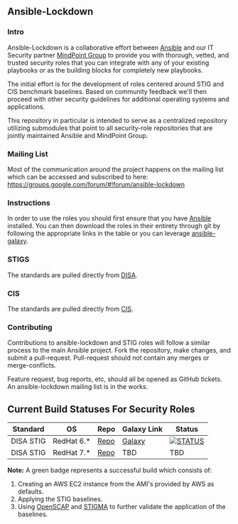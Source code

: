 Ansible-Lockdown
----------------


### Intro

Ansible-Lockdown is a collaborative effort between [Ansible][ansible] and our IT Security partner [MindPoint Group][mpg] to provide you with thorough, vetted, and trusted security roles that you can integrate with any of your existing playbooks or as the building blocks for completely new playbooks.

The initial effort is for the development of roles centered around STIG and CIS benchmark baselines. Based on community feedback we'll then proceed with other security guidelines for additional operating systems and applications.

This repository in particular is intended to serve as a centralized repository utilizing submodules that point to all security-role repositories that are jointly maintained Ansible and MindPoint Group.

### Mailing List
Most of the communication around the project happens on the mailing list which can be accessed and subscribed to here:
https://groups.google.com/forum/#!forum/ansible-lockdown


### Instructions

In order to use the roles you should first ensure that you have [Ansible][ansible-docs] installed. You can then download the roles in their entirety through git by following the appropriate links in the table or you can leverage [ansible-galaxy](galaxy-url).


### STIGS

The standards are pulled directly from [DISA].


### CIS

The standards are pulled directly from [CIS].


### Contributing

Contributions to ansible-lockdown and STIG roles will follow a similar process to the main Ansible project. Fork the repository, make changes, and submit a pull-request. Pull-request should not contain any merges or merge-conflicts.

Feature request, bug reports, etc, should all be opened as GitHub tickets. An ansible-lockdown mailing list is in the works.


Current Build Statuses For Security Roles
----------------------------------------------------------------------------------------------------


|    Standard  |      OS      |     Repo     |       Galaxy Link        |          Status          |
| -------------|--------------|--------------|--------------------------|--------------------------|
|   DISA STIG  |   RedHat 6.* |   [Repo][0]  |  [Galaxy][galaxy-rhel6]  |  [![STATUS][rhel6status]](https://app.codeship.com/projects/62882)  |
|   DISA STIG  |   RedHat 7.* |   [Repo][1]  |         TBD              |         TBD              |

**Note:** A green badge represents a successful build which consists of:
  1. Creating an AWS EC2 instance from the AMI's provided by AWS as defaults.
  2. Applying the STIG baselines.
  3. Using [OpenSCAP][openscap] and [STIGMA][stigma-repo] to further validate the application of the baselines.



[0]:https://github.com/MindPointGroup/RHEL6-STIG
[1]:https://github.com/MindPointGroup/RHEL7-STIG
[ansible]: http://www.ansible.com/
[mpg]:https://www.mindpointgroup.com/
[rhel6status]:https://codeship.com/projects/6ff25160-95b3-0132-d4fc-466960a0e7d2/status?branch=devel
[DISA]:http://iase.disa.mil/stigs/os/unix-linux/Pages/index.aspx
[CIS]:https://benchmarks.cisecurity.org
[stigma-repo]:https://github.com/defionscode/STIGMA
[openscap]:http://www.open-scap.org/page/Main_Page
[galaxy-rhel6]:https://galaxy.ansible.com/nousdefions/STIG-RHEL6/
[ansible-docs]:http://docs.ansible.com/
[galaxy-url]:https://galaxy.ansible.com/intro
